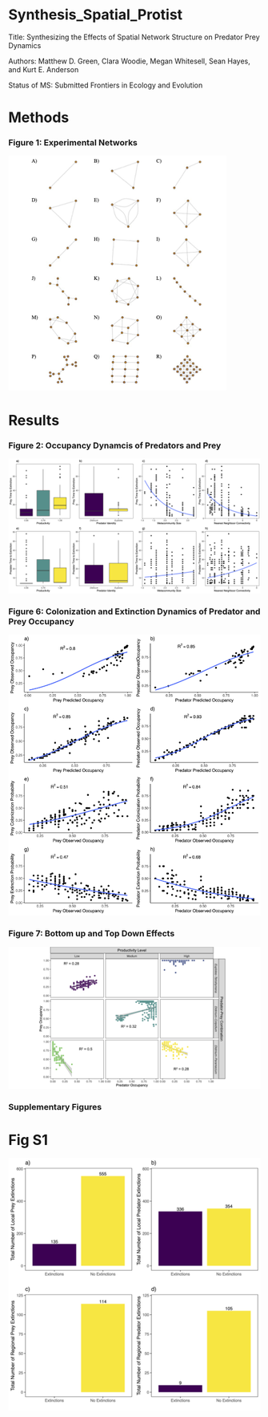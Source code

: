 # Synthesis_Spatial_Protist

Title: Synthesizing the Effects of Spatial Network Structure on Predator Prey Dynamics

Authors: Matthew D. Green, Clara Woodie, Megan Whitesell, Sean Hayes, and Kurt E. Anderson

Status of MS: Submitted Frontiers in Ecology and Evolution

# Methods

### Figure 1: Experimental Networks
![](Figs/Fig1.png)


# Results

### Figure 2: Occupancy Dynamcis of Predators and Prey
![](Figs/Fig2.final.png)

### Figure 6: Colonization and Extinction Dynamics of Predator and Prey Occupancy
![](Figs/Fig6.png)

### Figure 7: Bottom up and Top Down Effects
![](Figs/Fig7.final.png)

### Supplementary Figures

# Fig S1
![](Figs/FigS1.png)

